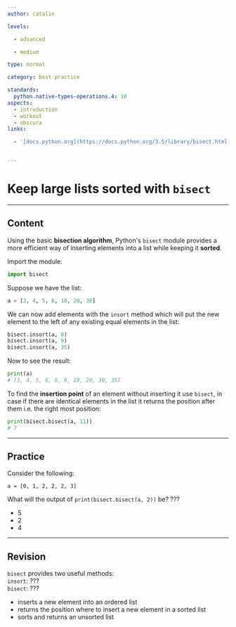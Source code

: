 ```yaml
---
author: catalin

levels:

  - advanced

  - medium

type: normal

category: best practice

standards:
  python.native-types-operations.4: 10
aspects:
  - introduction
  - workout
  - obscura 
links:

  - '[docs.python.org](https://docs.python.org/3.5/library/bisect.html){website}'


---
```


# Keep large lists sorted with `bisect`

---
## Content

Using the basic **bisection algorithm**, Python's `bisect` module provides a more efficient way of inserting elements into a list while keeping it **sorted**.

Import the module:
```python
import bisect
```

Suppose we have the list:
```python
a = [3, 4, 5, 6, 10, 20, 30]

```

We can now add elements with the `insort` method which will put the new element to the left of any existing equal elements in the list:
```python
bisect.insort(a, 8)
bisect.insort(a, 9)
bisect.insort(a, 35)

```
Now to see the result:
```python
print(a)
# [3, 4, 5, 6, 8, 9, 10, 20, 30, 35]

```

To find the **insertion point** of an element without inserting it use `bisect`, in case if there are identical elements in the list it returns the position after them i.e. the right most position:
```python
print(bisect.bisect(a, 11))
# 7
```

---
## Practice

Consider the following:
```
a = [0, 1, 2, 2, 2, 3]
```
What will the output of `print(bisect.bisect(a, 2))` be? ???


* 5
* 2
* 4

---
## Revision

`bisect` provides two useful methods:  
`insort`: ???  
`bisect`: ???  


* inserts a new element into an ordered list
* returns the position where to insert a new element in a sorted list
* sorts and returns an unsorted list
